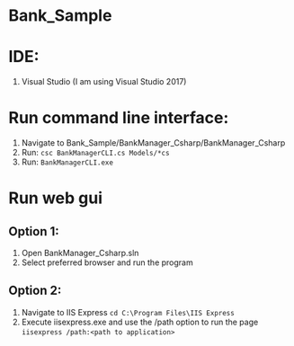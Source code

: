 # Bank_Sample

# IDE: 
1. Visual Studio (I am using Visual Studio 2017)


# Run command line interface:
1. Navigate to Bank_Sample/BankManager_Csharp/BankManager_Csharp
2. Run: `csc BankManagerCLI.cs Models/*cs`
3. Run: `BankManagerCLI.exe`

# Run web gui 
## Option 1:
1. Open BankManager_Csharp.sln
2. Select preferred browser and run the program

## Option 2:
1. Navigate to IIS Express `cd C:\Program Files\IIS Express`
2. Execute iisexpress.exe and use the /path option to run the page `iisexpress /path:<path to application>`


